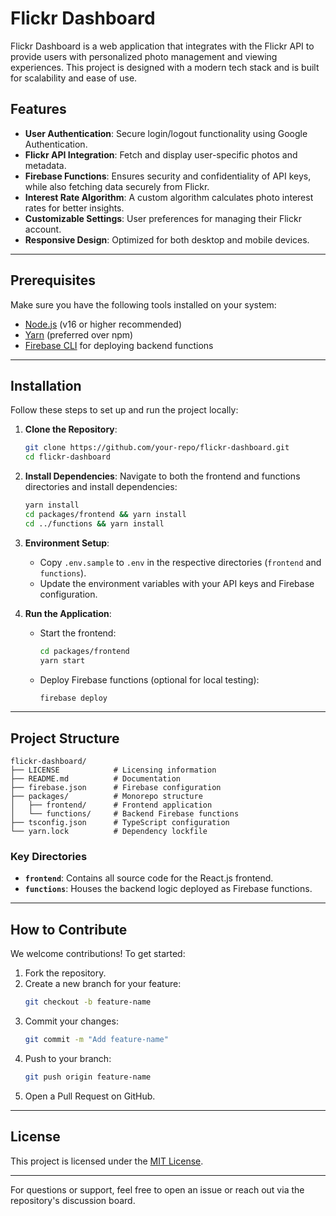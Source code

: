 # Flickr Dashboard

Flickr Dashboard is a web application that integrates with the Flickr API to provide users with personalized photo management and viewing experiences. This project is designed with a modern tech stack and is built for scalability and ease of use.

## Features
- **User Authentication**: Secure login/logout functionality using Google Authentication.
- **Flickr API Integration**: Fetch and display user-specific photos and metadata.
- **Firebase Functions**: Ensures security and confidentiality of API keys, while also fetching data securely from Flickr.
- **Interest Rate Algorithm**: A custom algorithm calculates photo interest rates for better insights.
- **Customizable Settings**: User preferences for managing their Flickr account.
- **Responsive Design**: Optimized for both desktop and mobile devices.

---

## Prerequisites
Make sure you have the following tools installed on your system:

- [Node.js](https://nodejs.org/) (v16 or higher recommended)
- [Yarn](https://yarnpkg.com/) (preferred over npm)
- [Firebase CLI](https://firebase.google.com/docs/cli) for deploying backend functions

---

## Installation

Follow these steps to set up and run the project locally:

1. **Clone the Repository**:
   ```bash
   git clone https://github.com/your-repo/flickr-dashboard.git
   cd flickr-dashboard
   ```

2. **Install Dependencies**:
   Navigate to both the frontend and functions directories and install dependencies:
   ```bash
   yarn install
   cd packages/frontend && yarn install
   cd ../functions && yarn install
   ```

3. **Environment Setup**:
   - Copy `.env.sample` to `.env` in the respective directories (`frontend` and `functions`).
   - Update the environment variables with your API keys and Firebase configuration.

4. **Run the Application**:
   - Start the frontend:
     ```bash
     cd packages/frontend
     yarn start
     ```
   - Deploy Firebase functions (optional for local testing):
     ```bash
     firebase deploy
     ```

---

## Project Structure

```plaintext
flickr-dashboard/
├── LICENSE            # Licensing information
├── README.md          # Documentation
├── firebase.json      # Firebase configuration
├── packages/          # Monorepo structure
│   ├── frontend/      # Frontend application
│   └── functions/     # Backend Firebase functions
├── tsconfig.json      # TypeScript configuration
└── yarn.lock          # Dependency lockfile
```

### Key Directories
- **`frontend`**: Contains all source code for the React.js frontend.
- **`functions`**: Houses the backend logic deployed as Firebase functions.

---

## How to Contribute

We welcome contributions! To get started:

1. Fork the repository.
2. Create a new branch for your feature:
   ```bash
   git checkout -b feature-name
   ```
3. Commit your changes:
   ```bash
   git commit -m "Add feature-name"
   ```
4. Push to your branch:
   ```bash
   git push origin feature-name
   ```
5. Open a Pull Request on GitHub.

---

## License

This project is licensed under the [MIT License](./LICENSE).

---

For questions or support, feel free to open an issue or reach out via the repository's discussion board.
